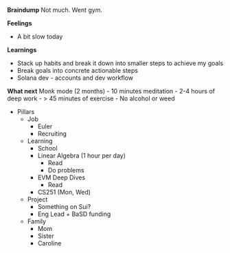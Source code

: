 **Braindump**
Not much. Went gym.

**Feelings**
- A bit slow today

**Learnings**
- Stack up habits and break it down into smaller steps to achieve my goals
- Break goals into concrete actionable steps
- Solana dev - accounts and dev workflow

**What next**
Monk mode (2 months)
	- 10 minutes meditation
	- 2-4 hours of deep work 
	- > 45 minutes of exercise
	- No alcohol or weed
- Pillars
	- Job
		- Euler
		- Recruiting
	* Learning
		* School
		* Linear Algebra (1 hour per day)
			* Read
			* Do problems
		* EVM Deep Dives
			* Read
		* CS251 (Mon, Wed)
	* Project
		* Something on Sui?
		* Eng Lead + BaSD funding
	* Family
		* Mom
		* Sister
		* Caroline